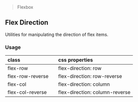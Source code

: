> Flexbox

## Flex Direction

Utilities for manipulating the direction of flex items.

### Usage

| class |  | css properties |
|:--|:--|:--|
| flex-row |  | flex-direction: row |
| flex-row-reverse |  | flex-direction: row-reverse |
| flex-col |  | flex-direction: column |
| flex-col-reverse |  | flex-direction: column-reverse |

